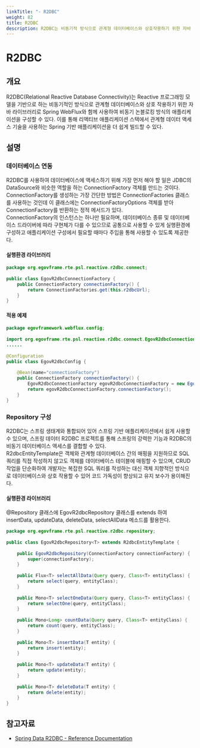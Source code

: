 ```yaml
---
linkTitle: "- R2DBC"
weight: 82
title: R2DBC
description: R2DBC는 비동기적 방식으로 관계형 데이터베이스와 상호작용하기 위한 자바 라이브러리로, Spring WebFlux와 함께 리액티브 애플리케이션을 구성할 수 있다. 데이터베이스에 액세스하려면 ConnectionFactory 객체를 생성하여 공통으로 사용하며, 데이터베이스 종류에 따라 다른 구현체를 사용한다.
---
```

# R2DBC

## 개요

 R2DBC(Relational Reactive Database Connectivity)는 Reactive 프로그래밍 모델을 기반으로 하는 비동기적인 방식으로 관계형 데이터베이스와 상호 작용하기 위한 자바 라이브러리로 Spring WebFlux와 함께 사용하여 비동기 논블로킹 방식의 애플리케이션을 구성할 수 있다. 이를 통해 리액티브 애플리케이션 스택에서 관계형 데이터 액세스 기술을 사용하는 Spring 기반 애플리케이션을 더 쉽게 빌드할 수 있다.

## 설명

### 데이터베이스 연동

 R2DBC를 사용하여 데이터베이스에 액세스하기 위해 가장 먼저 해야 할 일은 JDBC의 DataSource와 비슷한 역할을 하는 ConnectionFactory 객체를 만드는 것이다.  
ConnectionFactory를 생성하는 가장 간단한 방법은 ConnectionFactories 클래스를 사용하는 것인데 이 클래스에는 ConnectionFactoryOptions 객체를 받아 ConnectionFactory를 반환하는 정적 메서드가 있다.  
ConnectionFactory의 인스턴스는 하나만 필요하며, 데이터베이스 종류 및 데이터베이스 드라이버에 따라 구현체가 다를 수 있으므로 공통으로 사용할 수 있게 실행환경에 구성하고 애플리케이션 구성에서 필요할 때마다 주입을 통해 사용할 수 있도록 제공한다.

#### 실행환경 라이브러리

```java
package org.egovframe.rte.psl.reactive.r2dbc.connect;
 
public class EgovR2dbcConnectionFactory {
    public ConnectionFactory connectionFactory() {
        return ConnectionFactories.get(this.r2dbcUrl);
    }
}
```

#### 적용 예제

```java
package egovframework.webflux.config;
 
import org.egovframe.rte.psl.reactive.r2dbc.connect.EgovR2dbcConnectionFactory;
......
 
@Configuration
public class EgovR2dbcConfig {
 
    @Bean(name="connectionFactory")
    public ConnectionFactory connectionFactory() {
        EgovR2dbcConnectionFactory egovR2dbcConnectionFactory = new EgovR2dbcConnectionFactory(this.r2dbcUrl);
        return egovR2dbcConnectionFactory.connectionFactory();
    }
}
```

### Repository 구성

 R2DBC는 스프링 생태계와 통합되어 있어 스프링 기반 애플리케이션에서 쉽게 사용할 수 있으며, 스프링 데이터 R2DBC 프로젝트를 통해 스프링의 강력한 기능과 R2DBC의 비동기 데이터베이스 액세스를 결합할 수 있다.  
R2dbcEntityTemplate은 객체와 관계형 데이터베이스 간의 매핑을 지원하므로 SQL 쿼리를 직접 작성하지 않고도 객체를 데이터베이스 테이블에 매핑할 수 있으며, CRUD 작업을 단순화하여 개발자는 복잡한 SQL 쿼리를 작성하는 대신 객체 지향적인 방식으로 데이터베이스와 상호 작용할 수 있어 코드 가독성이 향상되고 유지 보수가 용이해진다.

#### 실행환경 라이브러리

 @Repository 클래스에 EgovR2dbcRepository 클래스를 extends 하여 insertData, updateData, deleteData, selectAllData 메소드를 활용한다.

```java
package org.egovframe.rte.psl.reactive.r2dbc.repository;
 
public class EgovR2dbcRepository<T> extends R2dbcEntityTemplate {
 
    public EgovR2dbcRepository(ConnectionFactory connectionFactory) {
        super(connectionFactory);
    }
 
    public Flux<T> selectAllData(Query query, Class<T> entityClass) {
        return select(query, entityClass);
    }
 
    public Mono<T> selectOneData(Query query, Class<T> entityClass) {
        return selectOne(query, entityClass);
    }
 
    public Mono<Long> countData(Query query, Class<T> entityClass) {
        return count(query, entityClass);
    }
 
    public Mono<T> insertData(T entity) {
        return insert(entity);
    }
 
    public Mono<T> updateData(T entity) {
        return update(entity);
    }
 
    public Mono<T> deleteData(T entity) {
        return delete(entity);
    }
}
```

## 참고자료

- [Spring Data R2DBC - Reference Documentation](https://docs.spring.io/spring-data/r2dbc/docs/1.5.12/reference/html/)